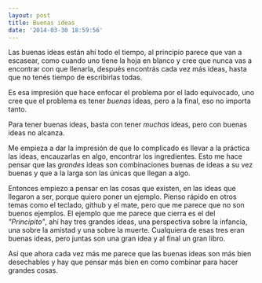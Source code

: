 ```yaml
---
layout: post
title: Buenas ideas
date: '2014-03-30 18:59:56'
---
```


Las buenas ideas están ahí todo el tiempo, al principio parece que van a escasear, como cuando uno tiene la hoja en blanco y cree que nunca vas a encontrar con que llenarla, después encontrás cada vez más ideas, hasta que no tenés tiempo de escribirlas todas.

Es esa impresión que hace enfocar el problema por el lado equivocado, uno cree que el problema es tener *buenas* ideas, pero a la final, eso no importa tanto.

Para tener buenas ideas, basta con tener *muchas* ideas, pero con buenas ideas no alcanza.

Me empieza a dar la impresión de que lo complicado es llevar a la práctica las ideas, encauzarlas en algo, encontrar los ingredientes. Esto me hace pensar que las *grandes* ideas son combinaciones buenas de ideas a su vez buenas y que a la larga son las únicas que llegan a algo.

Entonces empiezo a pensar en las cosas que existen, en las ideas que llegaron a ser, porque quiero poner un ejemplo. Pienso rápido en otros temas como el teclado, github y el mate, pero que me parece que no son buenos ejemplos. El ejemplo que me parece que cierra es el del *"Principito"*, ahí hay tres grandes ideas, una perspectiva sobre la infancia, una sobre la amistad y una sobre la muerte. Cualquiera de esas tres eran buenas ideas, pero juntas son una gran idea y al final un gran libro.

Así que ahora cada vez más me parece que las buenas ideas son más bien desechables y hay que pensar más bien en como combinar para hacer grandes cosas.
